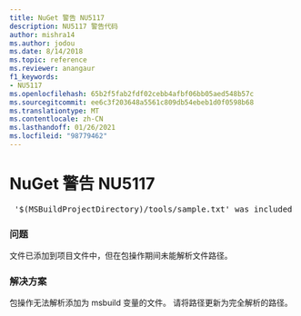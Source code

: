 ```yaml
---
title: NuGet 警告 NU5117
description: NU5117 警告代码
author: mishra14
ms.author: jodou
ms.date: 8/14/2018
ms.topic: reference
ms.reviewer: anangaur
f1_keywords:
- NU5117
ms.openlocfilehash: 65b2f5fab2fdf02cebb4afbf06bb05aed548b57c
ms.sourcegitcommit: ee6c3f203648a5561c809db54ebeb1d0f0598b68
ms.translationtype: MT
ms.contentlocale: zh-CN
ms.lasthandoff: 01/26/2021
ms.locfileid: "98779462"
---
```

# <a name="nuget-warning-nu5117"></a>NuGet 警告 NU5117
<pre> '$(MSBuildProjectDirectory)/tools/sample.txt' was included in the project but the path could not be resolved. Skipping...</pre>

### <a name="issue"></a>问题

文件已添加到项目文件中，但在包操作期间未能解析文件路径。


### <a name="solution"></a>解决方案

包操作无法解析添加为 msbuild 变量的文件。 请将路径更新为完全解析的路径。

